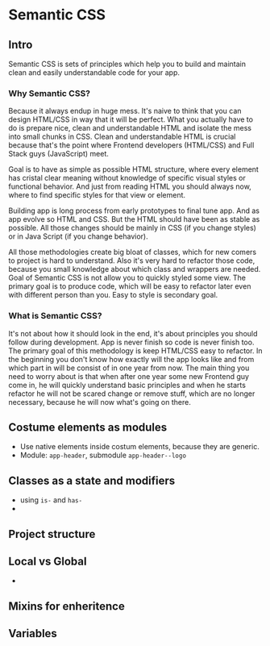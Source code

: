 # Semantic CSS

## Intro
Semantic CSS is sets of principles which help you to build and maintain clean and easily understandable code for your app.

### Why Semantic CSS?
Because it always endup in huge mess. It's naive to think that you can design HTML/CSS in way that it will be perfect. What you actually have to do is prepare nice, clean and understandable HTML and isolate the mess into small chunks in CSS. Clean and understandable HTML is crucial because that's the point where Frontend developers (HTML/CSS) and Full Stack guys (JavaScript) meet.

Goal is to have as simple as possible HTML structure, where every element has cristal clear meaning without knowledge of specific visual styles or functional behavior. And just from reading HTML you should always now, where to find specific styles for that view or element.

Building app is long process from early prototypes to final tune app. And as app evolve so HTML and CSS. But the HTML should have been as stable as possible. All those changes should be mainly in CSS (if you change styles) or in Java Script (if you change behavior).

All those methodologies create big bloat of classes, which for new comers to project is hard to understand. Also it's very hard to refactor those code, because you small knowledge about which class and wrappers are needed. Goal of Semantic CSS is not allow you to quickly styled some view. The primary goal is to produce code, which will be easy to refactor later even with different person than you. Easy to style is secondary goal.

### What is Semantic CSS?
It's not about how it should look in the end, it's about principles you should follow during development. App is never finish so code is never finish too. The primary goal of this methodology is keep HTML/CSS easy to refactor. In the beginning you don't know how exactly will the app looks like and from which part in will be consist of in one year from now. The main thing you need to worry about is that when after one year some new Frontend guy come in, he will quickly understand basic principles and when he starts refactor he will not be scared change or remove stuff, which are no longer necessary, because he will now what's going on there.

## Costume elements as modules

* Use native elements inside costum elements, because they are generic.
* Module: `app-header`, submodule `app-header--logo`

## Classes as a state and modifiers
* using `is-` and `has-`
* 

## Project structure


## Local vs Global
* 

## Mixins for enheritence

## Variables
